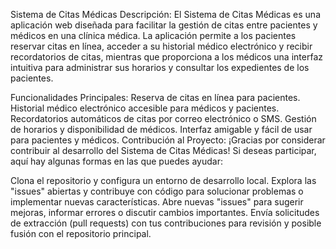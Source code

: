 Sistema de Citas Médicas
Descripción:
El Sistema de Citas Médicas es una aplicación web diseñada para facilitar la gestión de citas entre pacientes y médicos en una clínica médica. La aplicación permite a los pacientes reservar citas en línea, acceder a su historial médico electrónico y recibir recordatorios de citas, mientras que proporciona a los médicos una interfaz intuitiva para administrar sus horarios y consultar los expedientes de los pacientes.

Funcionalidades Principales:
Reserva de citas en línea para pacientes.
Historial médico electrónico accesible para médicos y pacientes.
Recordatorios automáticos de citas por correo electrónico o SMS.
Gestión de horarios y disponibilidad de médicos.
Interfaz amigable y fácil de usar para pacientes y médicos.
Contribución al Proyecto:
¡Gracias por considerar contribuir al desarrollo del Sistema de Citas Médicas! Si deseas participar, aquí hay algunas formas en las que puedes ayudar:

Clona el repositorio y configura un entorno de desarrollo local.
Explora las "issues" abiertas y contribuye con código para solucionar problemas o implementar nuevas características.
Abre nuevas "issues" para sugerir mejoras, informar errores o discutir cambios importantes.
Envía solicitudes de extracción (pull requests) con tus contribuciones para revisión y posible fusión con el repositorio principal.
